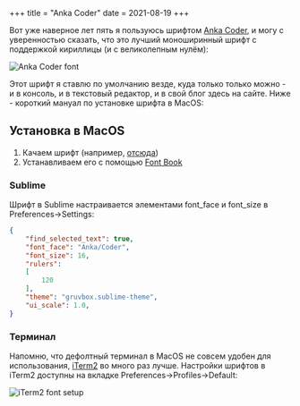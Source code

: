 +++
title = "Anka Coder"
date = 2021-08-19
+++

Вот уже наверное лет пять я пользуюсь шрифтом [Anka Coder](https://fontlibrary.org/ru/font/anka-coder), и могу с уверенностью сказать, что это лучший моноширинный шрифт с поддержкой кириллицы (и с великолепным нулём):

![Anka Coder font](/img/anka_coder.png)

Этот шрифт я ставлю по умолчанию везде, куда только только можно - и в консоль, и в текстовый редактор, и в свой блог здесь на сайте. Ниже - короткий мануал по установке шрифта в MacOS:

## Установка в MacOS

1. Качаем шрифт (например, [отсюда](https://fontlibrary.org/ru/font/anka-coder))
2. Устанавливаем его с помощью [Font Book](https://support.apple.com/guide/font-book/install-and-validate-fonts-fntbk1000/mac)

### Sublime
Шрифт в Sublime настраивается элементами font_face и font_size в Preferences->Settings:

```json
{
	"find_selected_text": true,
	"font_face": "Anka/Coder",
	"font_size": 16,
	"rulers":
	[
		120
	],
	"theme": "gruvbox.sublime-theme",
	"ui_scale": 1.0,
}
```

### Терминал

Напомню, что дефолтный терминал в MacOS не совсем удобен для использования, [iTerm2](https://iterm2.com/) во много раз лучше. Настройки шрифтов в iTerm2 доступны на вкладке Preferences->Profiles->Default:

![iTerm2 font setup](/img/iterm2-font.png)
